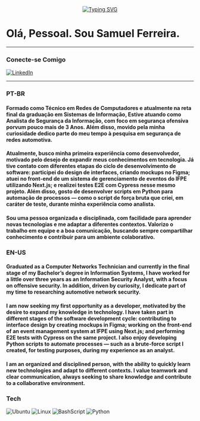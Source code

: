 <div align="center">
  <a href="https://git.io/typing-svg">
    <img src="https://readme-typing-svg.demolab.com?font=Fira+Code&weight=500&size=22&pause=1000&color=c72c3b&center=true&vCenter=true&random=false&width=524&lines=%E2%8A%B9+Bem-vindo+ao+meu+perfil!+%E2%8A%B9" alt="Typing SVG">
  </a>
</div>

# Olá, Pessoal. Sou Samuel Ferreira.

___________________________________________

### Conecte-se Comigo

[![LinkedIn](https://img.shields.io/badge/linkedin-%230077B5.svg?style=for-the-badge&logo=linkedin&logoColor=white)](https://www.linkedin.com/in/samuel-ferreira-157181213/)


___________________________________________

### PT-BR

#### Formado como Técnico em Redes de Computadores e atualmente na reta final da graduação em Sistemas de Informação, Estive atuando como Analista de Segurança da Informação, com foco em segurança ofensiva porvum pouco mais de 3 Anos.  Além disso, movido pela minha curiosidade dedico parte do meu tempo à pesquisa em segurança de redes automotiva.

#### Atualmente, busco minha primeira experiência como desenvolvedor, motivado pelo desejo de expandir meus conhecimentos em tecnologia. Já tive contato com diferentes etapas do ciclo de desenvolvimento de software: participei do design de interfaces, criando mockups no Figma; atuei no front-end de um sistema de gerenciamento de eventos do IFPE utilizando Next.js; e realizei testes E2E com Cypress nesse mesmo projeto. Além disso, gosto de desenvolver scripts em Python para automação de processos — como o script de força bruta que criei, em caráter de teste, durante minha experiência como analista.

#### Sou uma pessoa organizada e disciplinada, com facilidade para aprender novas tecnologias e me adaptar a diferentes contextos. Valorizo o trabalho em equipe e a boa comunicação, buscando sempre compartilhar conhecimento e contribuir para um ambiente colaborativo. 

### EN-US

#### Graduated as a Computer Networks Technician and currently in the final stage of my Bachelor’s degree in Information Systems, I have worked for a little over three years as an Information Security Analyst, with a focus on offensive security. In addition, driven by curiosity, I dedicate part of my time to researching automotive network security.

#### I am now seeking my first opportunity as a developer, motivated by the desire to expand my knowledge in technology. I have taken part in different stages of the software development cycle: contributing to interface design by creating mockups in Figma; working on the front-end of an event management system at IFPE using Next.js; and performing E2E tests with Cypress on the same project. I also enjoy developing Python scripts to automate processes — such as a brute-force script I created, for testing purposes, during my experience as an analyst.

#### I am an organized and disciplined person, with the ability to quickly learn new technologies and adapt to different contexts. I value teamwork and clear communication, always seeking to share knowledge and contribute to a collaborative environment.

### Tech

![Ubuntu](https://img.shields.io/badge/Ubuntu-35495E?style=for-the-badge&logo=ubuntu&logoColor=2CA5E0) 
![Linux](https://img.shields.io/badge/Linux-000?style=for-the-badge&logo=linux&logoColor=FCC624) 
![BashScript](https://img.shields.io/badge/bash%20script-0101?style=flat&logo=gnubash&logoColor=%23FFFFFF&labelColor=%23000000)
![Python](https://img.shields.io/badge/python-3670A0?style=for-the-badge&logo=python&logoColor=ffdd54)







